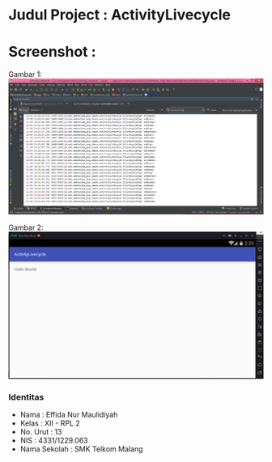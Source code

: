 # Judul Project : ActivityLivecycle
# Screenshot :
Gambar 1: 
![alt text](https://github.com/Effida/ActivityLivecycle/blob/master/1.PNG "Gambar 1")

Gambar 2: 
![alt text](https://github.com/Effida/ActivityLivecycle/blob/master/2.PNG "Gambar 2")

### Identitas
+ Nama : Effida Nur Maulidiyah
+ Kelas : XII - RPL 2
+ No. Urut : 13
+ NIS : 4331/1229.063
+ Nama Sekolah : SMK Telkom Malang
